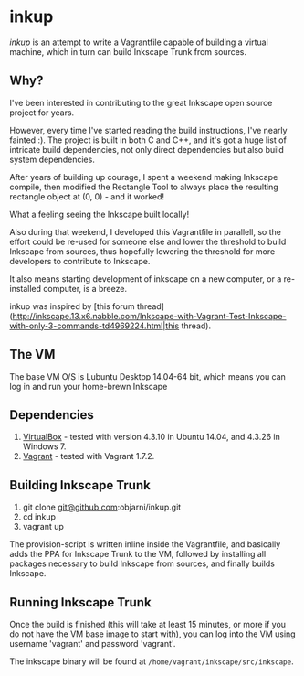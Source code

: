 inkup
=====

*inkup* is an attempt to write a Vagrantfile capable of building a
virtual machine, which in turn can build Inkscape Trunk from sources.


Why?
----
I've been interested in contributing to the great Inkscape open source project for years.

However, every time I've started reading the build instructions, I've nearly fainted :).
The project is built in both C and C++, and it's got a huge list of intricate build dependencies,
not only direct dependencies but also build system dependencies.

After years of building up courage, I spent a weekend making Inkscape compile, then modified
the Rectangle Tool to always place the resulting rectangle object at (0, 0) - and it worked!

What a feeling seeing the Inkscape built locally!

Also during that weekend, I developed this Vagrantfile in parallell, so the effort could be re-used
for someone else and lower the threshold to build Inkscape from sources, thus hopefully lowering the
threshold for more developers to contribute to Inkscape.

It also means starting development of inkscape on a new computer, or a re-installed computer,
is a breeze.

inkup was inspired by [this forum thread](http://inkscape.13.x6.nabble.com/Inkscape-with-Vagrant-Test-Inkscape-with-only-3-commands-td4969224.html|this thread).


The VM
------
The base VM O/S is Lubuntu Desktop 14.04-64 bit, which means you can log in and run your home-brewn Inkscape 


Dependencies
------------
1. [VirtualBox](https://www.virtualbox.org/) - tested with version 4.3.10 in Ubuntu 14.04, and 4.3.26 in Windows 7.
2. [Vagrant](https://www.vagrantup.com/) - tested with Vagrant 1.7.2.


Building Inkscape Trunk
-----------------------

1. git clone git@github.com:objarni/inkup.git
2. cd inkup
3. vagrant up

The provision-script is written inline inside the Vagrantfile, and
basically adds the PPA for Inkscape Trunk to the VM, followed by
installing all packages necessary to build Inkscape from sources,
and finally builds Inkscape.


Running Inkscape Trunk
----------------------

Once the build is finished (this will take at least 15 minutes, or
more if you do not have the VM base image to start with), you can
log into the VM using username 'vagrant' and password 'vagrant'.

The inkscape binary will be found at `/home/vagrant/inkscape/src/inkscape`.


